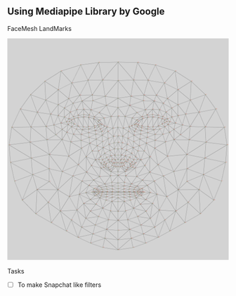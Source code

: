 ## Using Mediapipe Library by Google

FaceMesh LandMarks

![Landmarks](https://github.com/prakharporwal/VideoFilters/blob/main/canonical_face_model_uv_visualization.png?raw=true)

Tasks

- [ ] To make Snapchat like filters
